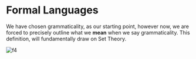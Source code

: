 # Formal Languages

We have chosen grammaticality, as our starting point, however now, we are forced to precisely outline what we **mean** when we say grammaticality. This definition, will fundamentally draw on Set Theory.

![f4]

[f4]: http://chart.apis.google.com/chart?cht=tx&chl=\huge{x|x\in\;\N\;\land\;x\geq10}